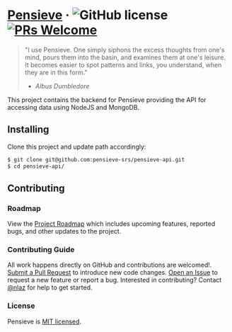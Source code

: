 # [Pensieve](https://www.pensieve.space/) &middot; ![GitHub license](https://img.shields.io/badge/license-MIT-blue.svg) [![PRs Welcome](https://img.shields.io/badge/PRs-welcome-brightgreen.svg)](https://reactjs.org/docs/how-to-contribute.html#your-first-pull-request)

> "I use Pensieve. One simply siphons the excess thoughts from one's mind, pours them into the basin, and examines them at one's leisure. It becomes easier to spot patterns and links, you understand, when they are in this form."
>
> * _Albus Dumbledore_

This project contains the backend for Pensieve providing the API for accessing data using NodeJS and MongoDB.

## Installing

Clone this project and update path accordingly:

```sh
$ git clone git@github.com:pensieve-srs/pensieve-api.git
$ cd pensieve-api/
```

## Contributing

### Roadmap

View the [Project Roadmap](https://github.com/orgs/pensieve-srs/projects/1) which includes upcoming features, reported bugs, and other updates to the project.

### Contributing Guide

All work happens directly on GitHub and contributions are welcomed!. [Submit a Pull Request](https://github.com/pensieve-srs/pensieve-api/pulls) to introduce new code changes. [Open an Issue](https://github.com/pensieve-srs/pensieve-api/issues) to request a new feature or report a bug. Interested in contributing? Contact [@nlaz](https://github.com/nlaz) for help to get started.

### License

Pensieve is [MIT licensed](./LICENSE.md).
